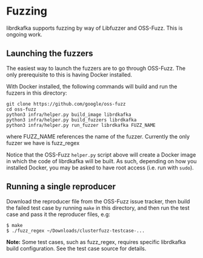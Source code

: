 # Fuzzing
librdkafka supports fuzzing by way of Libfuzzer and OSS-Fuzz. This is ongoing work.

## Launching the fuzzers
The easiest way to launch the fuzzers are to go through OSS-Fuzz. The only prerequisite to this is having Docker installed.

With Docker installed, the following commands will build and run the fuzzers in this directory:

```
git clone https://github.com/google/oss-fuzz
cd oss-fuzz
python3 infra/helper.py build_image librdkafka
python3 infra/helper.py build_fuzzers librdkafka
python3 infra/helper.py run_fuzzer librdkafka FUZZ_NAME
```
where FUZZ_NAME references the name of the fuzzer. Currently the only fuzzer we have is fuzz_regex

Notice that the OSS-Fuzz `helper.py` script above will create a Docker image in which the code of librdkafka will be built. As such, depending on how you installed Docker, you may be asked to have root access (i.e. run with `sudo`).


## Running a single reproducer

Download the reproducer file from the OSS-Fuzz issue tracker, then build
the failed test case by running `make` in this directory, and then
run the test case and pass it the reproducer files, e.g:

    $ make
    $ ./fuzz_regex ~/Downloads/clusterfuzz-testcase-...

**Note:** Some test cases, such as fuzz_regex, requires specific librdkafka
          build configuration. See the test case source for details.
